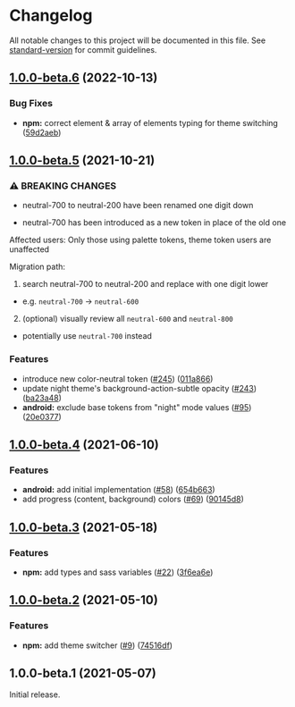 # Changelog

All notable changes to this project will be documented in this file. See [standard-version](https://github.com/conventional-changelog/standard-version) for commit guidelines.

## [1.0.0-beta.6](https://github.com/onfido/castor-tokens/compare/v1.0.0-beta.5...v1.0.0-beta.6) (2022-10-13)

### Bug Fixes

- **npm:** correct element & array of elements typing for theme switching ([59d2aeb](https://github.com/onfido/castor-tokens/commit/59d2aeb9da7dd9a300e6c2090f3318698572e1d0))

## [1.0.0-beta.5](https://github.com/onfido/castor-tokens/compare/v1.0.0-beta.4...v1.0.0-beta.5) (2021-10-21)

### ⚠ BREAKING CHANGES

- neutral-700 to neutral-200 have been renamed one digit down

* neutral-700 has been introduced as a new token in place of the old one

Affected users:
Only those using palette tokens, theme token users are unaffected

Migration path:

1. search neutral-700 to neutral-200 and replace with one digit lower

- e.g. `neutral-700` -> `neutral-600`

2. (optional) visually review all `neutral-600` and `neutral-800`

- potentially use `neutral-700` instead

### Features

- introduce new color-neutral token ([#245](https://github.com/onfido/castor-tokens/issues/245)) ([011a866](https://github.com/onfido/castor-tokens/commit/011a866a963feedb80553c707a9200349f7d1918))
- update night theme's background-action-subtle opacity ([#243](https://github.com/onfido/castor-tokens/issues/243)) ([ba23a48](https://github.com/onfido/castor-tokens/commit/ba23a4886e5803e0d4917d7c0a8b7a902dfcad7d))
- **android:** exclude base tokens from "night" mode values ([#95](https://github.com/onfido/castor-tokens/issues/95)) ([20e0377](https://github.com/onfido/castor-tokens/commit/20e037751ab58452f526749003f32cd89e2e093b))

## [1.0.0-beta.4](https://github.com/onfido/castor-tokens/compare/v1.0.0-beta.3...v1.0.0-beta.4) (2021-06-10)

### Features

- **android:** add initial implementation ([#58](https://github.com/onfido/castor-tokens/issues/58)) ([654b663](https://github.com/onfido/castor-tokens/commit/654b663fd147effd810a8cc7084cf9d0ff09b2b5))
- add progress (content, background) colors ([#69](https://github.com/onfido/castor-tokens/issues/69)) ([90145d8](https://github.com/onfido/castor-tokens/commit/90145d8ee4fec5d4725273b4a94057aa8b8ced05))

## [1.0.0-beta.3](https://github.com/onfido/castor-tokens/compare/v1.0.0-beta.2...v1.0.0-beta.3) (2021-05-18)

### Features

- **npm:** add types and sass variables ([#22](https://github.com/onfido/castor-tokens/issues/22)) ([3f6ea6e](https://github.com/onfido/castor-tokens/commit/3f6ea6e58ebeebed2ce450012d568482806e4beb))

## [1.0.0-beta.2](https://github.com/onfido/castor-tokens/compare/v1.0.0-beta.1...v1.0.0-beta.2) (2021-05-10)

### Features

- **npm:** add theme switcher ([#9](https://github.com/onfido/castor-tokens/issues/9)) ([74516df](https://github.com/onfido/castor-tokens/commit/74516df90b857e1a65bc1be9d9a67204879831fe))

## 1.0.0-beta.1 (2021-05-07)

Initial release.
